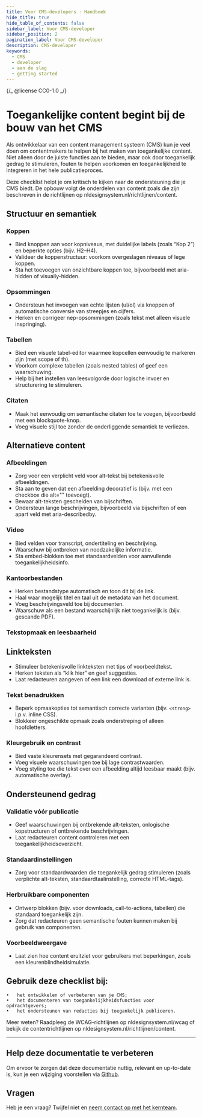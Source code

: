```yaml
---
title: Voor CMS-developers · Handboek
hide_title: true
hide_table_of_contents: false
sidebar_label: Voor CMS-developer
sidebar_position: 2
pagination_label: Voor CMS-developer
description: CMS-developer
keywords:
  - CMS
  - developer
  - aan de slag
  - getting started
---
```


{/_ @license CC0-1.0 _/}

# Toegankelijke content begint bij de bouw van het CMS

Als ontwikkelaar van een content management systeem (CMS) kun je veel doen om contentmakers te helpen bij het maken van toegankelijke content. Niet alleen door de juiste functies aan te bieden, maar ook door toegankelijk gedrag te stimuleren, fouten te helpen voorkomen en toegankelijkheid te integreren in het hele publicatieproces.

Deze checklist helpt je om kritisch te kijken naar de ondersteuning die je CMS biedt. De opbouw volgt de onderdelen van content zoals die zijn beschreven in de richtlijnen op nldesignsystem.nl/richtlijnen/content.

## Structuur en semantiek

### Koppen

- Bied knoppen aan voor kopniveaus, met duidelijke labels (zoals “Kop 2”) en beperkte opties (bijv. H2–H4).
- Valideer de koppenstructuur: voorkom overgeslagen niveaus of lege koppen.
- Sta het toevoegen van onzichtbare koppen toe, bijvoorbeeld met aria-hidden of visually-hidden.

### Opsommingen

- Ondersteun het invoegen van echte lijsten (ul/ol) via knoppen of automatische conversie van streepjes en cijfers.
- Herken en corrigeer nep-opsommingen (zoals tekst met alleen visuele inspringing).

### Tabellen

- Bied een visuele tabel-editor waarmee kopcellen eenvoudig te markeren zijn (met scope of th).
- Voorkom complexe tabellen (zoals nested tables) of geef een waarschuwing.
- Help bij het instellen van leesvolgorde door logische invoer en structurering te stimuleren.

### Citaten

- Maak het eenvoudig om semantische citaten toe te voegen, bijvoorbeeld met een blockquote-knop.
- Voeg visuele stijl toe zonder de onderliggende semantiek te verliezen.

## Alternatieve content

### Afbeeldingen

- Zorg voor een verplicht veld voor alt-tekst bij betekenisvolle afbeeldingen.
- Sta aan te geven dat een afbeelding decoratief is (bijv. met een checkbox die alt="" toevoegt).
- Bewaar alt-teksten gescheiden van bijschriften.
- Ondersteun lange beschrijvingen, bijvoorbeeld via bijschriften of een apart veld met aria-describedby.

### Video

- Bied velden voor transcript, ondertiteling en beschrijving.
- Waarschuw bij ontbreken van noodzakelijke informatie.
- Sta embed-blokken toe met standaardvelden voor aanvullende toegankelijkheidsinfo.

### Kantoorbestanden

- Herken bestandstype automatisch en toon dit bij de link.
- Haal waar mogelijk titel en taal uit de metadata van het document.
- Voeg beschrijvingsveld toe bij documenten.
- Waarschuw als een bestand waarschijnlijk niet toegankelijk is (bijv. gescande PDF).

### Tekstopmaak en leesbaarheid

## Linkteksten

- Stimuleer betekenisvolle linkteksten met tips of voorbeeldtekst.
- Herken teksten als “klik hier” en geef suggesties.
- Laat redacteuren aangeven of een link een download of externe link is.

### Tekst benadrukken

- Beperk opmaakopties tot semantisch correcte varianten (bijv. `<strong>` i.p.v. inline CSS).
- Blokkeer ongeschikte opmaak zoals onderstreping of alleen hoofdletters.

### Kleurgebruik en contrast

- Bied vaste kleurensets met gegarandeerd contrast.
- Voeg visuele waarschuwingen toe bij lage contrastwaarden.
- Voeg styling toe die tekst over een afbeelding altijd leesbaar maakt (bijv. automatische overlay).

## Ondersteunend gedrag

### Validatie vóór publicatie

- Geef waarschuwingen bij ontbrekende alt-teksten, onlogische kopstructuren of ontbrekende beschrijvingen.
- Laat redacteuren content controleren met een toegankelijkheidsoverzicht.

### Standaardinstellingen

- Zorg voor standaardwaarden die toegankelijk gedrag stimuleren (zoals verplichte alt-teksten, standaardtaalinstelling, correcte HTML-tags).

### Herbruikbare componenten

- Ontwerp blokken (bijv. voor downloads, call-to-actions, tabellen) die standaard toegankelijk zijn.
- Zorg dat redacteuren geen semantische fouten kunnen maken bij gebruik van componenten.

### Voorbeeldweergave

- Laat zien hoe content eruitziet voor gebruikers met beperkingen, zoals een kleurenblindheidsimulatie.

## Gebruik deze checklist bij:

    •	het ontwikkelen of verbeteren van je CMS;
    •	het documenteren van toegankelijkheidsfuncties voor opdrachtgevers;
    •	het ondersteunen van redacties bij toegankelijk publiceren.

Meer weten? Raadpleeg de WCAG-richtlijnen op nldesignsystem.nl/wcag of bekijk de contentrichtlijnen op nldesignsystem.nl/richtlijnen/content.

---

## Help deze documentatie te verbeteren

Om ervoor te zorgen dat deze documentatie nuttig, relevant en up-to-date is, kun je een wijziging voorstellen via [Github](https://github.com/nl-design-system/documentatie).

## Vragen

Heb je een vraag? Twijfel niet en [neem contact op met het kernteam](../../project/kernteam.mdx).
